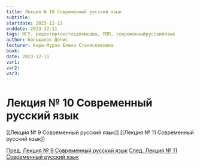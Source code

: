 ```yaml
---
title: Лекция № 10 Современный русский язык
subtitle: 
startdate: 2023-12-11
enddate: 2023-12-11
tags: МГУ, редактортекстовдлямедиа, ППП, современныйрусскийязык
author: Большаков Денис
lecturer: Кара-Мурза Елена Станиславовна
book: 
date: 2023-12-11
var1: 
var2: 
var3:
---
```

# Лекция № 10 Современный русский язык


[[Лекция № 9 Современный русский язык]]     [[Лекция № 11 Современный русский язык]]

[Пред. Лекция № 9 Современный русский язык](https://github.com/denisbolshakoff/MSU/blob/main/Современный%20русский%20язык/Лекция%20№%209%20Современный%20русский%20язык.md)  [След. Лекция № 11 Современный русский язык](https://github.com/denisbolshakoff/MSU/blob/main/Современный%20русский%20язык/Лекция%20№%2011%20Современный%20русский%20язык.md)
